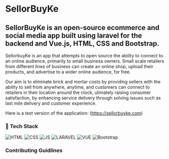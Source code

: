 <h1>SellorBuyKe</h1>
<h2>
SellorBuyKe is an open-source ecommerce and social media app built using laravel for the backend and Vue.js, HTML, CSS and Bootstrap.
</h2>
<p>
SellorbuyKe is an app that attempts to open source the ability to connect to an online audience, primarily to small business owners. Small scale retailers from different lines of business can create an online shop, upload their products, and advertise to a wider online audience, for free. 
    
Our aim is to eliminate brick and mortar costs by providing sellers with the ability to sell from anywhere, anytime, and customers can connect to retailers in their location around the clock, ulimately raising consumer satisfaction, by enhancing service delivery through solving issues such as last mile delivery and customer experience.
    
Here is a test version of the application: (https://sellorbuyke.com)
</p>

<h3> 📌 Tech Stack</h3>

![HTML](https://img.shields.io/badge/html5%20-%23E34F26.svg?&style=for-the-badge&logo=html5&logoColor=white)
![CSS](https://img.shields.io/badge/css3%20-%231572B6.svg?&style=for-the-badge&logo=css3&logoColor=white)
![JS](https://img.shields.io/badge/javascript%20-%23323330.svg?&style=for-the-badge&logo=javascript&logoColor=%23F7DF1E)
![LARAVEL](https://img.shields.io/badge/laravel%20-%23e62d15.svg?&style=for-the-badge&logo=laravel&logoColor=%23FFFFFF)
![VUE](https://img.shields.io/badge/vue.js%20-%232e5447.svg?&style=for-the-badge&logo=vue.js&logoColor=%234FC08DF)
<img alt="Bootstrap" src="https://img.shields.io/badge/bootstrap-%23563D7C.svg?style=for-the-badge&logo=bootstrap&logoColor=white"/>

<h3>Contributing Guidlines</h3>







